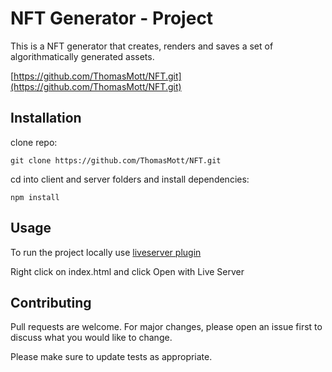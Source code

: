 # NFT Generator - Project

This is a NFT generator that creates, renders and saves a set of algorithmatically generated assets.

[https://github.com/ThomasMott/NFT.git](https://github.com/ThomasMott/NFT.git)

## Installation

clone repo:
```
git clone https://github.com/ThomasMott/NFT.git
```
cd into client and server folders and install dependencies:
```
npm install
```


## Usage

To run the project locally use [liveserver plugin](https://marketplace.visualstudio.com/items?itemName=ritwickdey.LiveServer)

Right click on index.html and click Open with Live Server


## Contributing
Pull requests are welcome. For major changes, please open an issue first to discuss what you would like to change.

Please make sure to update tests as appropriate.